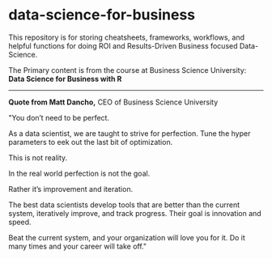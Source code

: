 # data-science-for-business

This repository is for storing cheatsheets, frameworks, workflows, and helpful functions for doing ROI and Results-Driven Business focused Data-Science.

The Primary content is from the course at Business Science University: **Data Science for Business with R**

---

**Quote from Matt Dancho,** CEO of Business Science University

"You don’t need to be perfect. 

As a data scientist, we are taught to strive for perfection. Tune the hyper parameters to eek out the last bit of optimization. 

This is not reality. 

In the real world perfection is not the goal. 

Rather it’s improvement and iteration. 

The best data scientists develop tools that are better than the current system, iteratively improve, and track progress. Their goal is innovation and speed. 

Beat the current system, and your organization will love you for it. Do it many times and your career will take off."
